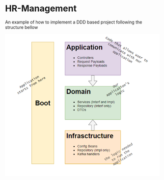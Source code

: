 # HR-Management
An example of how to implement a DDD based project following the structure bellow

![Project structure](./ddd_project_schema.png)